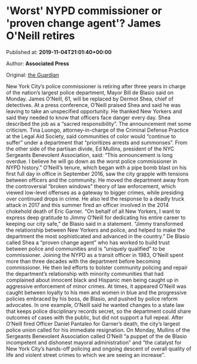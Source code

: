 
# 'Worst' NYPD commissioner or 'proven change agent'? James O'Neill retires

Published at: **2019-11-04T21:01:40+00:00**

Author: **Associated Press**

Original: [the Guardian](https://www.theguardian.com/us-news/2019/nov/04/new-york-city-police-commissioner-james-oneill-to-retire)

New York City’s police commissioner is retiring after three years in charge of the nation’s largest police department, Mayor Bill de Blasio said on Monday. James O’Neill, 61, will be replaced by Dermot Shea, chief of detectives.
At a press conference, O’Neill praised Shea and said he was leaving to take an unspecified opportunity. He thanked New Yorkers and said they needed to know that officers face danger every day. Shea described the job as a “sacred responsibility”.
The announcement met some criticism. Tina Luongo, attorney-in-charge of the Criminal Defense Practice at the Legal Aid Society, said communities of color would “continue to suffer” under a department that “prioritizes arrests and summonses”.
From the other side of the partisan divide, Ed Mullins, president of the NYC Sergeants Benevolent Association, said: “This announcement is long overdue. I believe he will go down as the worst police commissioner in NYPD history.”
O’Neill’s tenure, which began with a pipe bomb blast on his first full day in office in September 2016, saw the city grapple with tensions between officers and the community.
He moved the department away from the controversial “broken windows” theory of law enforcement, which viewed low-level offenses as a gateway to bigger crimes, while presiding over continued drops in crime.
He also led the response to a deadly truck attack in 2017 and this summer fired an officer involved in the 2014 chokehold death of Eric Garner.
“On behalf of all New Yorkers, I want to express deep gratitude to Jimmy O’Neill for dedicating his entire career to keeping our city safe,” de Blasio said in a statement. “Jimmy transformed the relationship between New Yorkers and police, and helped to make the department the most sophisticated and advanced in the country.”
De Blasio called Shea a “proven change agent” who has worked to build trust between police and communities and is “uniquely qualified” to be commissioner.
Joining the NYPD as a transit officer in 1983, O’Neill spent more than three decades with the department before becoming commissioner. He then led efforts to bolster community policing and repair the department’s relationship with minority communities that had complained about innocent black and Hispanic men being caught up in aggressive enforcement of minor crimes.
At times, it appeared O’Neill was caught between loyalty to his men and women in blue and the progressive policies embraced by his boss, de Blasio, and pushed by police reform advocates.
In one example, O’Neill said he wanted changes to a state law that keeps police disciplinary records secret, so the department could share outcomes of cases with the public, but did not support a full repeal.
After O’Neill fired Officer Daniel Pantaleo for Garner’s death, the city’s largest police union called for his immediate resignation.
On Monday, Mullins of the Sergeants Benevolent Association called O’Neill “a puppet of the de Blasio incompetent and dishonest mayoral administration” and “the catalyst for New York City’s hands-off policing and ongoing descent of overall quality of life and violent street crimes to which we are seeing an increase”.
